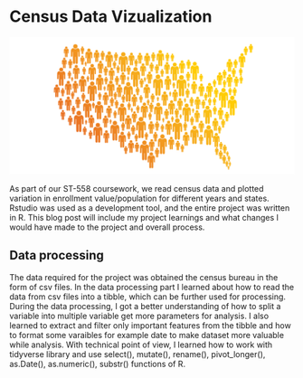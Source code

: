 # Census Data Vizualization

![Population](/docs/assets/img/population.png)

As part of our ST-558 coursework, we read census data and plotted variation in enrollment value/population for different years and states. 
Rstudio was used as a development tool, and the entire project was written in R. This blog post will include my project learnings and what 
changes I would have made to the project and overall process.

## Data processing

The data required for the project was obtained the census bureau in the form of csv files. In the data processing part I learned about how to read the data from csv files into a tibble, which can be further used for processing. During the data processing, I got a better understanding of how to split a variable into multiple variable get more parameters for analysis. I also learned to extract and filter only important features from the tibble and how to format some varaibles for example date to make dataset more valuable while analysis. 
With technical point of view, I learned how to work with tidyverse library and use select(), mutate(), rename(), pivot_longer(), as.Date(), as.numeric(), substr() functions of R. 
